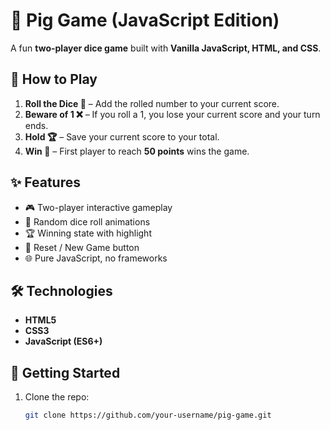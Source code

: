 # 🎲 Pig Game (JavaScript Edition)

A fun **two-player dice game** built with **Vanilla JavaScript, HTML, and CSS**.

## 📖 How to Play
1. **Roll the Dice 🎲** – Add the rolled number to your current score.  
2. **Beware of 1 ❌** – If you roll a 1, you lose your current score and your turn ends.  
3. **Hold 🏆** – Save your current score to your total.  
4. **Win 🎉** – First player to reach **50 points** wins the game.  

## ✨ Features
- 🎮 Two-player interactive gameplay  
- 🎲 Random dice roll animations  
- 🏆 Winning state with highlight  
- 🔄 Reset / New Game button  
- 🌐 Pure JavaScript, no frameworks  

## 🛠️ Technologies
- **HTML5**  
- **CSS3**  
- **JavaScript (ES6+)**

## 🚀 Getting Started
1. Clone the repo:
   ```bash
   git clone https://github.com/your-username/pig-game.git
